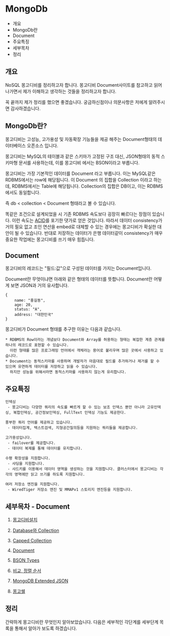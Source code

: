 # MongoDb

* 개요
* MongoDb란
* Document
* 주요특징
* 세부목차
* 정리

## 개요
NoSQL 몽고디비를 정리하고자 합니다. 몽고디비 Document사이트를 참고하고 읽어 나가면서 제가 이해하고 생각하는 것들을 정리하고자 합니다.
 
꼭 끝까지 제가 정리를 했으면 좋겠습니다. 궁금하신점이나 의문사항은 저에게 알려주시면 감사하겠습니다.
 
## MongoDb란? 
몽고디비는 고성능, 고가용성 및 자동확장 기능들을 제공 해주는 Document형태의 데이터베이스 오픈소스 입니다.

몽고디비는 MySQL의 테이블과 같은 스키마가 고정된 구조 대신, JSON형태의 동적 스키마형 문서를 사용하는데, 이를 몽고디비 에서는 BSON이라고 부릅니다.

몽고디비는 가장 기본적인 데이터를 Document 라고 부릅니다. 이는 MySQL같은 RDBMS에서는 row에 해당됩니다. 이 Document 의 집합을 Collection 이라고 하는데, RDBMS에서는 Table에 해당됩니다. Collection의 집합은 DB이고, 이는 RDBMS에서도 동일합니다.

즉 db < collection < Document 형태라고 볼 수 있습니다. 

똑같은 조건으로 설계되었을 시 기존 RDBMS 속도보다 굉장히 빠르다는 장점이 있습니다. 이런 속도는 [ACID](https://ko.wikipedia.org/wiki/ACID)를 포기한 댓가로 얻은 것입니다. 따라서 데이터 consistency가 거의 필요 없고 조인 연산을 embed로 대체할 수 있는 경우에는 몽고디비가 확실한 대안이 될 수 있습니다. 반대로 저장하는 데이터가 은행 데이터같이 consistency가 매우 중요한 작업에는 몽고디비를 쓰기 매우 힘듭니다.

## Document

몽고디비의 레코드는 "필드:값"으로 구성된 데이터를 가지는 Document입니다.

Document란 무엇이냐면 아래와 같은 형태의 데이터를 뜻합니다. Document란 어떻게 보면 JSON과 거의 유사합니다.
 
    {
        name: "홍길동",
        age: 20,
        status: "A",
        address: "대한민국"
    }
    
몽고디비가 Document 형태를 추구한 이유는 다음과 같습니다.

    * RDBMS의 Row이라는 개념보다 Document와 Array를 허용하는 형태는 복잡한 계층 관계를 하나의 레코드로 표현할 수 있습니다.
      이런 형태를 많은 프로그래밍 언어에서 객체라는 용어로 불리우며 많은 곳에서 사용하고 있습니다.
    * Document는 동적스키마를 사용하며 개발자가 마음대로 필드를 추가하거나 제거를 할 수 있으며 유연하게 데이터를 저장하고 읽을 수 있습니다.
      하지만 성능을 위해서라면 동적스키마를 사용하지 않는게 유리합니다.
     
## 주요특징

    인덱싱
     - 몽고디비는 다양한 쿼리의 속도를 빠르게 할 수 있는 보조 인덱스 뿐만 아니라 고유인덱싱, 복합인덱싱, 공간정보인덱싱, FullText 인덱싱 기능도 제공한다.
      
    풍부한 쿼리 언어를 제공하고 있습니다.
     - 데이터집계, 텍스트검색, 지형공간질의등을 지원하는 쿼리들을 제공합니다.
      
    고가용성입니다.
     - failover를 제공합니다.
     - 데이터 복제를 통해 데이터를 유지합니다.
      
    수평 확장성을 지원합니다.
     - 샤딩을 지원합니다.
     - 샤드키를 이용해서 데이터 영역을 생성하는 것을 지원합니다. 클러스터에서 몽고디비는 각각의 영역에만 읽고 쓰기를 하도록 지원합니다.
      
    여러 저장소 엔진을 지원합니다.
     - WiredTiger 저장소 엔진 및 MMAPv1 스토리지 엔진등을 지원합니다.
     
## 세부목차 - Document

1. [몽고디비설치](https://github.com/agatespider/MP/tree/master/MONGODB/001)
2. [Database와 Collection](https://github.com/agatespider/MP/tree/master/MONGODB/002)
3. [Capped Collection](https://github.com/agatespider/MP/tree/master/MONGODB/003)
4. [Document](https://github.com/agatespider/MP/tree/master/MONGODB/004)
5. [BSON Types](https://github.com/agatespider/MP/tree/master/MONGODB/005)
6. [비교, 정렬 순서](https://github.com/agatespider/MP/tree/master/MONGODB/006)
7. [MongoDB Extended JSON](https://github.com/agatespider/MP/tree/master/MONGODB/007)

10. [몽고쉘](https://github.com/agatespider/MP/tree/master/MONGODB/010)
    
## 정리    
간략하게 몽고디비란 무엇인지 알아보았습니다. 다음은 세부적인 각단계를 세부단계 목록을 통해서 알아가
보도록 하겠습니다.
